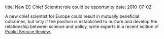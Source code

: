 title: New EC Chief Scientist role could be opportunity
date: 2010-07-02  

A new chief scientist for Europe could result in mutually beneficial outcomes, but only if the position is established to nurture and develop the relationship between science and policy, write experts in a recent edition of [Public Service Review.](http://www.publicservice.co.uk/news_story.asp?id=13319)  